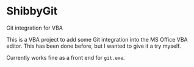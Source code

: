# ShibbyGit
Git integration for VBA

This is a VBA project to add some Git integration into the MS Office VBA editor. 
This has been done before, but I wanted to give it a try myself.

Currently works fine as a front end for `git.exe`.

